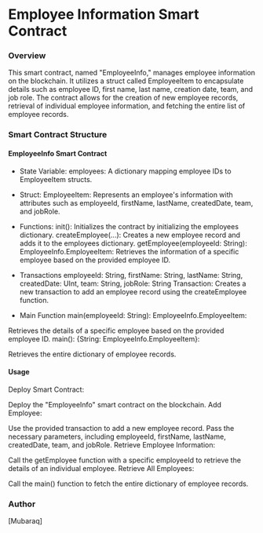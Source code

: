 # Employee Information Smart Contract

### Overview
This smart contract, named "EmployeeInfo," manages employee information on the blockchain. It utilizes a struct called EmployeeItem to encapsulate details such as employee ID, first name, last name, creation date, team, and job role. The contract allows for the creation of new employee records, retrieval of individual employee information, and fetching the entire list of employee records.

### Smart Contract Structure
#### EmployeeInfo Smart Contract

- State Variable:
employees: A dictionary mapping employee IDs to EmployeeItem structs.

- Struct:
EmployeeItem: Represents an employee's information with attributes such as employeeId, firstName, lastName, createdDate, team, and jobRole.

- Functions:
init(): Initializes the contract by initializing the employees dictionary.
createEmployee(...): Creates a new employee record and adds it to the employees dictionary.
getEmployee(employeeId: String): EmployeeInfo.EmployeeItem: Retrieves the information of a specific employee based on the provided employee ID.

- Transactions
employeeId: String, firstName: String, lastName: String, createdDate: UInt, team: String, jobRole: String Transaction:
Creates a new transaction to add an employee record using the createEmployee function.

- Main Function
main(employeeId: String): EmployeeInfo.EmployeeItem:

Retrieves the details of a specific employee based on the provided employee ID.
main(): {String: EmployeeInfo.EmployeeItem}:

Retrieves the entire dictionary of employee records.

#### Usage
Deploy Smart Contract:

Deploy the "EmployeeInfo" smart contract on the blockchain.
Add Employee:

Use the provided transaction to add a new employee record. Pass the necessary parameters, including employeeId, firstName, lastName, createdDate, team, and jobRole.
Retrieve Employee Information:

Call the getEmployee function with a specific employeeId to retrieve the details of an individual employee.
Retrieve All Employees:

Call the main() function to fetch the entire dictionary of employee records.

### Author
[Mubaraq]